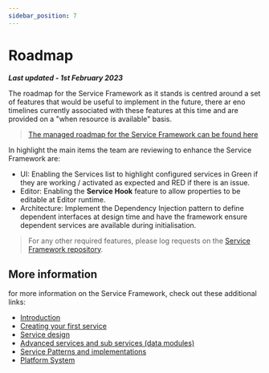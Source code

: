 ```yaml
---
sidebar_position: 7
---
```


# Roadmap

***Last updated - 1st February 2023***

The roadmap for the Service Framework as it stands is centred around a set of features that would be useful to implement in the future, there ar eno timelines currently associated with these features at this time and are provided on a "when resource is available" basis.

> [The managed roadmap for the Service Framework can be found here](https://github.com/orgs/realitycollective/projects/1)

In highlight the main items the team are reviewing to enhance the Service Framework are:

* UI: Enabling the Services list to highlight configured services in Green if they are working / activated as expected and RED if there is an issue.
* Editor: Enabling the **Service Hook** feature to allow properties to be editable at Editor runtime.
* Architecture: Implement the Dependency Injection pattern to define dependent interfaces at design time and have the framework ensure dependent services are available during initialisation.

> For any other required features, please log requests on the [Service Framework repository](https://github.com/realitycollective/com.realitycollective.service-framework/issues).

## More information

for more information on the Service Framework, check out these additional links:

* [Introduction](./01_introduction.md)
* [Creating your first service](./02_getting_started.md)
* [Service design](./03_service_design.md)
* [Advanced services and sub services (data modules)](./04_advanced_services.md)
* [Service Patterns and implementations](./05_service_patterns.md)
* [Platform System](/docs/features/platform_system.md)
